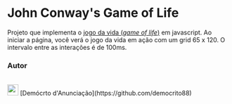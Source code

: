 # John Conway's Game of Life

Projeto que implementa o [jogo da vida (<i>game of life</i>)](https://en.wikipedia.org/wiki/Conway%27s_Game_of_Life) em javascript.
Ao iniciar a página, você verá o jogo da vida em ação com um grid 65 x 120. O intervalo entre as interações é de 100ms.

### Autor
<br>
<img src="https://github.com/democrito88.png" width="25">
[Demócrto d'Anunciação](https://github.com/democrito88)
